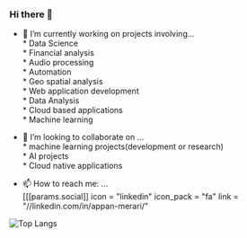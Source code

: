 ### Hi there 👋

- 🔭 I’m currently working on projects involving...\
      * Data Science\
      * Financial analysis\
      * Audio processing\
      * Automation\
      * Geo spatial analysis\
      * Web application development\
      * Data Analysis\
      * Cloud based applications\
      * Machine learning
      
- 👯 I’m looking to collaborate on ...\
      * machine learning projects(development or research)\
      * AI projects\
      * Cloud native applications    

- 📫 How to reach me: ...\
  [[[params.social]]
    icon = "linkedin"
    icon_pack = "fa"
    link = "//linkedin.com/in/appan-merari/"
 

![Top Langs](https://github-readme-stats.vercel.app/api/top-langs/?username=blockchainamm&hide=html,css,jupyter%20notebook&theme=tokyonight)

